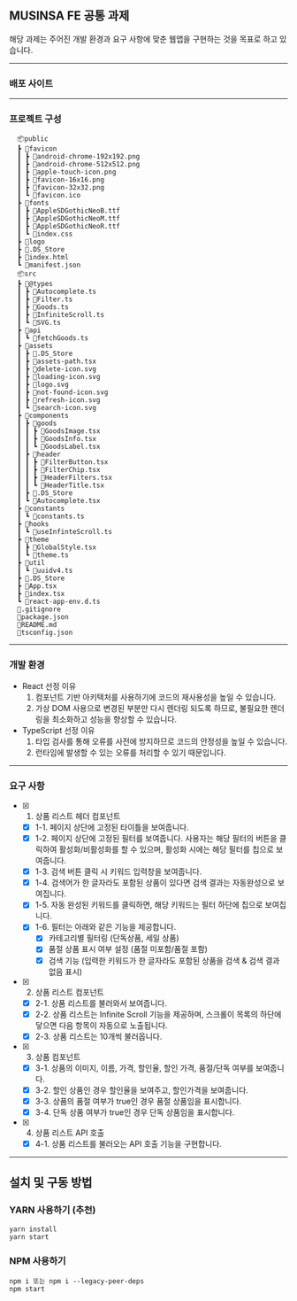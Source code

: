 
## MUSINSA FE 공통 과제

해당 과제는 주어진 개발 환경과 요구 사항에 맞춘 웹앱을 구현하는 것을 목표로 하고 있습니다.

---

### 배포 사이트


---

### 프로젝트 구성

```
  📦public
  ┣ 📂favicon
  ┃ ┣ 📜android-chrome-192x192.png
  ┃ ┣ 📜android-chrome-512x512.png
  ┃ ┣ 📜apple-touch-icon.png
  ┃ ┣ 📜favicon-16x16.png
  ┃ ┣ 📜favicon-32x32.png
  ┃ ┗ 📜favicon.ico
  ┣ 📂fonts
  ┃ ┣ 📜AppleSDGothicNeoB.ttf
  ┃ ┣ 📜AppleSDGothicNeoM.ttf
  ┃ ┣ 📜AppleSDGothicNeoR.ttf
  ┃ ┗ 📜index.css
  ┣ 📂logo
  ┣ 📜.DS_Store
  ┣ 📜index.html
  ┗ 📜manifest.json
  📦src
  ┣ 📂@types
  ┃ ┣ 📜Autocomplete.ts
  ┃ ┣ 📜Filter.ts
  ┃ ┣ 📜Goods.ts
  ┃ ┣ 📜InfiniteScroll.ts
  ┃ ┗ 📜SVG.ts
  ┣ 📂api
  ┃ ┗ 📜fetchGoods.ts
  ┣ 📂assets
  ┃ ┣ 📜.DS_Store
  ┃ ┣ 📜assets-path.tsx
  ┃ ┣ 📜delete-icon.svg
  ┃ ┣ 📜loading-icon.svg
  ┃ ┣ 📜logo.svg
  ┃ ┣ 📜not-found-icon.svg
  ┃ ┣ 📜refresh-icon.svg
  ┃ ┗ 📜search-icon.svg
  ┣ 📂components
  ┃ ┣ 📂goods
  ┃ ┃ ┣ 📜GoodsImage.tsx
  ┃ ┃ ┣ 📜GoodsInfo.tsx
  ┃ ┃ ┗ 📜GoodsLabel.tsx
  ┃ ┣ 📂header
  ┃ ┃ ┣ 📜FilterButton.tsx
  ┃ ┃ ┣ 📜FilterChip.tsx
  ┃ ┃ ┣ 📜HeaderFilters.tsx
  ┃ ┃ ┗ 📜HeaderTitle.tsx
  ┃ ┣ 📜.DS_Store
  ┃ ┗ 📜Autocomplete.tsx
  ┣ 📂constants
  ┃ ┗ 📜constants.ts
  ┣ 📂hooks
  ┃ ┗ 📜useInfinteScroll.ts
  ┣ 📂theme
  ┃ ┣ 📜GlobalStyle.tsx
  ┃ ┗ 📜theme.ts
  ┣ 📂util
  ┃ ┗ 📜uuidv4.ts
  ┣ 📜.DS_Store
  ┣ 📜App.tsx
  ┣ 📜index.tsx
  ┗ 📜react-app-env.d.ts
  📜.gitignore
  📜package.json
  📜README.md
  📜tsconfig.json
```

---

### 개발 환경

- React
  선정 이유
    1) 컴포넌트 기반 아키텍처를 사용하기에 코드의 재사용성을 높일 수 있습니다.
    2) 가상 DOM 사용으로 변경된 부분만 다시 렌더링 되도록 하므로, 불필요한 렌더링을 최소화하고 성능을 향상할 수 있습니다.
- TypeScript
  선정 이유
    1) 타입 검사를 통해 오류를 사전에 방지하므로 코드의 안정성을 높일 수 있습니다.
    2) 런타임에 발생할 수 있는 오류를 처리할 수 있기 때문입니다.

---

### 요구 사항

- [x] 1. 상품 리스트 헤더 컴포넌트
  - [x] 1-1. 페이지 상단에 고정된 타이틀을 보여줍니다.
  - [x] 1-2. 페이지 상단에 고정된 필터를 보여줍니다. 사용자는 해당 필터의 버튼을 클릭하여 활성화/비활성화를 할 수 있으며, 활성화 시에는 해당 필터를 칩으로 보여줍니다.
  - [x] 1-3. 검색 버튼 클릭 시 키워드 입력창을 보여줍니다.
  - [x] 1-4. 검색어가 한 글자라도 포함된 상품이 있다면 검색 결과는 자동완성으로 보여집니다.  
  - [x] 1-5. 자동 완성된 키워드를 클릭하면, 해당 키워드는 필터 하단에 칩으로 보여집니다.
  - [x] 1-6. 필터는 아래와 같은 기능을 제공합니다.
    - [x] 카테고리별 필터링 (단독상품, 세일 상품)
    - [x] 품절 상품 표시 여부 설정 (품절 미포함/품절 포함)
    - [x] 검색 기능 (입력한 키워드가 한 글자라도 포함된 상품을 검색 & 검색 결과 없음 표시)

- [x] 2. 상품 리스트 컴포넌트
  - [x] 2-1. 상품 리스트를 불러와서 보여줍니다.
  - [x] 2-2. 상품 리스트는 Infinite Scroll 기능을 제공하며, 스크롤이 목록의 하단에 닿으면 다음 항목이 자동으로 노출됩니다.
  - [x] 2-3. 상품 리스트는 10개씩 불러옵니다.

- [x] 3. 상품 컴포넌트
  - [x] 3-1. 상품의 이미지, 이름, 가격, 할인율, 할인 가격, 품절/단독 여부를 보여줍니다.
  - [x] 3-2. 할인 상품인 경우 할인율을 보여주고, 할인가격을 보여줍니다.
  - [x] 3-3. 상품의 품절 여부가 true인 경우 품절 상품임을 표시합니다.
  - [x] 3-4. 단독 상품 여부가 true인 경우 단독 상품임을 표시합니다.

- [x] 4. 상품 리스트 API 호출
  - [x] 4-1. 상품 리스트를 불러오는 API 호출 기능을  구현합니다.

---

## 설치 및 구동 방법

### YARN 사용하기 (추천)

```
yarn install
yarn start
```

### NPM 사용하기

```
npm i 또는 npm i --legacy-peer-deps
npm start
```